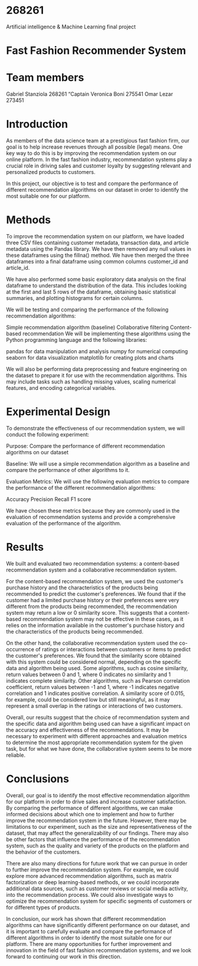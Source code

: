 # 268261
Artificial intelligence &amp; Machine Learning final project 


# Fast Fashion Recommender System

# Team members

Gabriel Stanziola 268261 “Captain
Veronica Boni 275541
Omar Lezar 273451


# Introduction

As members of the data science team at a prestigious fast fashion firm, our goal is to help increase revenues through all possible (legal) means. One key way to do this is by improving the recommendation system on our online platform. In the fast fashion industry, recommendation systems play a crucial role in driving sales and customer loyalty by suggesting relevant and personalized products to customers.

In this project, our objective is to test and compare the performance of different recommendation algorithms on our dataset in order to identify the most suitable one for our platform.

# Methods

To improve the recommendation system on our platform, we have loaded three CSV files containing customer metadata, transaction data, and article metadata using the Pandas library. We have then removed any null values in these dataframes using the fillna() method. We have then merged the three dataframes into a final dataframe using common columns customer_id and article_id.

We have also performed some basic exploratory data analysis on the final dataframe to understand the distribution of the data. This includes looking at the first and last 5 rows of the dataframe, obtaining basic statistical summaries, and plotting histograms for certain columns.

We will be testing and comparing the performance of the following recommendation algorithms:

Simple recommendation algorithm (baseline)
Collaborative filtering
Content-based recommendation
We will be implementing these algorithms using the Python programming language and the following libraries:

pandas for data manipulation and analysis
numpy for numerical computing
seaborn for data visualization
matplotlib for creating plots and charts

We will also be performing data preprocessing and feature engineering on the dataset to prepare it for use with the recommendation algorithms. This may include tasks such as handling missing values, scaling numerical features, and encoding categorical variables.

# Experimental Design

To demonstrate the effectiveness of our recommendation system, we will conduct the following experiment:

Purpose: Compare the performance of different recommendation algorithms on our dataset

Baseline: We will use a simple recommendation algorithm as a baseline and compare the performance of other algorithms to it.

Evaluation Metrics: We will use the following evaluation metrics to compare the performance of the different recommendation algorithms:

Accuracy
Precision
Recall
F1 score

We have chosen these metrics because they are commonly used in the evaluation of recommendation systems and provide a comprehensive evaluation of the performance of the algorithm.

# Results

We built and evaluated two recommendation systems: a content-based recommendation system and a collaborative recommendation system.

For the content-based recommendation system, we used the customer's purchase history and the characteristics of the products being recommended to predict the customer's preferences. We found that if the customer had a limited purchase history or their preferences were very different from the products being recommended, the recommendation system may return a low or 0 similarity score. This suggests that a content-based recommendation system may not be effective in these cases, as it relies on the information available in the customer's purchase history and the characteristics of the products being recommended.

On the other hand, the collaborative recommendation system used the co-occurrence of ratings or interactions between customers or items to predict the customer's preferences. We found that the similarity score obtained with this system could be considered normal, depending on the specific data and algorithm being used. Some algorithms, such as cosine similarity, return values between 0 and 1, where 0 indicates no similarity and 1 indicates complete similarity. Other algorithms, such as Pearson correlation coefficient, return values between -1 and 1, where -1 indicates negative correlation and 1 indicates positive correlation. A similarity score of 0.015, for example, could be considered low but still meaningful, as it may represent a small overlap in the ratings or interactions of two customers.

Overall, our results suggest that the choice of recommendation system and the specific data and algorithm being used can have a significant impact on the accuracy and effectiveness of the recommendations. It may be necessary to experiment with different approaches and evaluation metrics to determine the most appropriate recommendation system for the given task, but for what we have done, the collaborative system seems to be more reliable.

# Conclusions

Overall, our goal is to identify the most effective recommendation algorithm for our platform in order to drive sales and increase customer satisfaction. By comparing the performance of different algorithms, we can make informed decisions about which one to implement and how to further improve the recommendation system in the future. However, there may be limitations to our experiment, such as the size and representativeness of the dataset, that may affect the generalizability of our findings. There may also be other factors that influence the performance of the recommendation system, such as the quality and variety of the products on the platform and the behavior of the customers.

There are also many directions for future work that we can pursue in order to further improve the recommendation system. For example, we could explore more advanced recommendation algorithms, such as matrix factorization or deep learning-based methods, or we could incorporate additional data sources, such as customer reviews or social media activity, into the recommendation process. We could also investigate ways to optimize the recommendation system for specific segments of customers or for different types of products.

In conclusion, our work has shown that different recommendation algorithms can have significantly different performance on our dataset, and it is important to carefully evaluate and compare the performance of different algorithms in order to identify the most suitable one for our platform. There are many opportunities for further improvement and innovation in the field of fast fashion recommendation systems, and we look forward to continuing our work in this direction.
